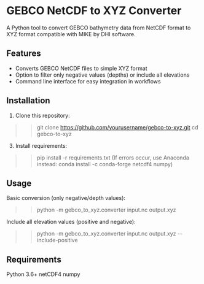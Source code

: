 # GEBCO NetCDF to XYZ Converter

A Python tool to convert GEBCO bathymetry data from NetCDF format to XYZ format compatible with MIKE by DHI software.

## Features

- Converts GEBCO NetCDF files to simple XYZ format
- Option to filter only negative values (depths) or include all elevations
- Command line interface for easy integration in workflows

## Installation

1. Clone this repository:
>> git clone https://github.com/yourusername/gebco-to-xyz.git
>> cd gebco-to-xyz
   
3. Install requirements:
>> pip install -r requirements.txt
(If errors occur, use Anaconda instead: conda install -c conda-forge netcdf4 numpy)

## Usage
Basic conversion (only negative/depth values):
>> python -m gebco_to_xyz.converter input.nc output.xyz

Include all elevation values (positive and negative):
>> python -m gebco_to_xyz.converter input.nc output.xyz --include-positive
## Requirements
Python 3.6+
netCDF4
numpy
